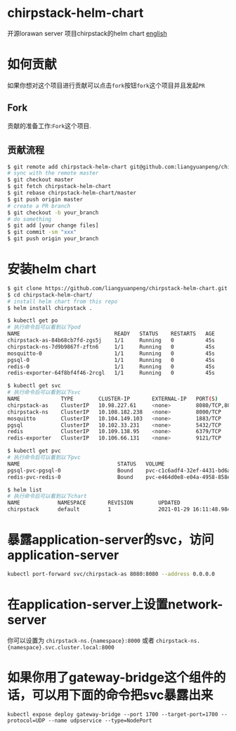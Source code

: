 # chirpstack-helm-chart
开源lorawan server 项目chirpstack的helm chart [english](../README.md)

# 如何贡献
如果你想对这个项目进行贡献可以点击`fork`按钮`fork`这个项目并且发起`PR`

## Fork  
贡献的准备工作:`Fork`这个项目.

## 贡献流程  

```bash
$ git remote add chirpstack-helm-chart git@github.com:liangyuanpeng/chirpstack-helm-chart.git
# sync with the remote master
$ git checkout master
$ git fetch chirpstack-helm-chart
$ git rebase chirpstack-helm-chart/master
$ git push origin master
# create a PR branch
$ git checkout -b your_branch   
# do something
$ git add [your change files]
$ git commit -sm "xxx"
$ git push origin your_branch  
```  
# 安装helm chart

```bash
$ git clone https://github.com/liangyuanpeng/chirpstack-helm-chart.git  
$ cd chirpstack-helm-chart/  
# install helm chart from this repo
$ helm install chirpstack .   
```  

```bash
$ kubectl get po 
# 执行命令后可以看到以下pod
NAME                              READY   STATUS    RESTARTS   AGE
chirpstack-as-84b68cb7fd-zgs5j    1/1     Running   0          45s
chirpstack-ns-7d9b9867f-zftn6     1/1     Running   0          45s
mosquitto-0                       1/1     Running   0          45s
pgsql-0                           1/1     Running   0          45s
redis-0                           1/1     Running   0          45s
redis-exporter-64f8bf4f46-2rcgl   1/1     Running   0          45s
```  

```bash
$ kubectl get svc
# 执行命令后可以看到以下svc
NAME             TYPE        CLUSTER-IP       EXTERNAL-IP   PORT(S)                      AGE
chirpstack-as    ClusterIP   10.98.227.61     <none>        8080/TCP,8001/TCP,8003/TCP   77s
chirpstack-ns    ClusterIP   10.108.182.238   <none>        8000/TCP                     77s
mosquitto        ClusterIP   10.104.149.103   <none>        1883/TCP                     77s
pgsql            ClusterIP   10.102.33.231    <none>        5432/TCP                     77s
redis            ClusterIP   10.109.138.95    <none>        6379/TCP                     77s
redis-exporter   ClusterIP   10.106.66.131    <none>        9121/TCP                     77s
```  

```bash
$ kubectl get pvc
# 执行命令后可以看到以下pvc
NAME                               STATUS   VOLUME                                     CAPACITY   ACCESS MODES   STORAGECLASS   AGE
pgsql-pvc-pgsql-0                  Bound    pvc-c1c6adf4-32ef-4431-bd6a-3825a6ef408c   96Mi       RWO            longhorn       3d
redis-pvc-redis-0                  Bound    pvc-e464d0e8-e04a-4958-858e-5efef1aeba9c   48Mi       RWO            longhorn       3d
```  

```bash
$ helm list
# 执行命令后可以看到以下chart
NAME            NAMESPACE       REVISION        UPDATED                                 STATUS          CHART                           APP VERSION
chirpstack      default         1               2021-01-29 16:11:48.984574857 +0800 CST deployed        chirpstack-helm-chart-0.1.0     1.16.0
```   
# 暴露application-server的svc，访问application-server
```bash
kubectl port-forward svc/chirpstack-as 8080:8080 --address 0.0.0.0
```

# 在application-server上设置network-server

你可以设置为 `chirpstack-ns.{namespace}:8000` 或者 `chirpstack-ns.{namespace}.svc.cluster.local:8000`

#  如果你用了gateway-bridge这个组件的话，可以用下面的命令把svc暴露出来

```
kubectl expose deploy gateway-bridge --port 1700 --target-port=1700 --protocol=UDP --name udpservice --type=NodePort  
```